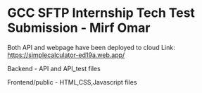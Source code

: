 # GCC SFTP Internship Tech Test Submission - Mirf Omar

Both API and webpage have been deployed to cloud
Link: https://simplecalculator-ed19a.web.app/

Backend - API and API_test files 

Frontend/public - HTML,CSS,Javascript files
